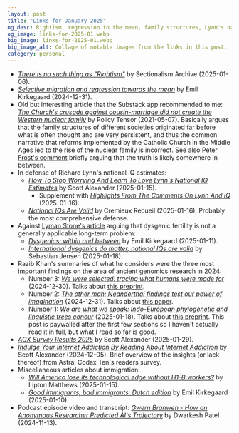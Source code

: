 ```yaml
---
layout: post
title: "Links for January 2025"
og_desc: Rightism, regression to the mean, family structures, Lynn's national IQs, dysgenic fertility, ancient genomics, and more.
og_image: links-for-2025-01.webp
big_image: links-for-2025-01.webp
big_image_alt: Collage of notable images from the links in this post.
category: personal
---
```


- _[There is no such thing as "Rightism"](https://sectionalismnotes.substack.com/p/there-is-no-such-thing-as-rightism)_ by Sectionalism Archive (2025-01-06).
- _[Selective migration and regression towards the mean](https://www.emilkirkegaard.com/p/selective-migration-and-regression)_ by Emil Kirkegaard (2024-12-31).
- Old but interesting article that the Substack app recommended to me: _[The Church's crusade against cousin-marriage did not create the Western nuclear family](https://policytensor.substack.com/p/the-churchs-crusade-against-cousin)_ by Policy Tensor (2021-05-07). Basically argues that the family structures of different societies originated far before what is often thought and are very persistent, and thus the common narrative that reforms implemented by the Catholic Church in the Middle Ages led to the rise of the nuclear family is incorrect. See also [Peter Frost's comment](https://policytensor.substack.com/p/the-churchs-crusade-against-cousin/comment/53110133) briefly arguing that the truth is likely somewhere in between.
- In defense of Richard Lynn's national IQ estimates:
  - _[How To Stop Worrying And Learn To Love Lynn's National IQ Estimates](https://www.astralcodexten.com/p/how-to-stop-worrying-and-learn-to)_ by Scott Alexander (2025-01-15).
    - Supplement with _[Highlights From The Comments On Lynn And IQ](https://www.astralcodexten.com/p/highlights-from-the-comments-on-lynn)_ (2025-01-16).
  - _[National IQs Are Valid](https://www.cremieux.xyz/p/national-iqs-are-valid)_ by Cremieux Recueil (2025-01-16). Probably the most comprehensive defense.
- Against [Lyman Stone's article](https://ifstudies.org/blog/are-we-headed-towards-idiocracy-a-look-at-dysgenic-fertility) arguing that dysgenic fertility is not a generally applicable long-term problem:
  - _[Dysgenics: within and between](https://www.emilkirkegaard.com/p/dysgenics-within-and-between)_ by Emil Kirkegaard (2025-01-11).
  - _[International dysgenics do matter, national IQs are valid](https://www.sebjenseb.net/p/international-dysgenics-do-matter)_ by Sebastian Jensen (2025-01-18). 
- Razib Khan's summaries of what he considers were the three most important findings on the area of ancient genomics research in 2024:
  - Number 3: _[We were selected: tracing what humans were made for](https://www.razibkhan.com/p/we-were-selected-tracing-what-humans)_ (2024-12-30). Talks about [this preprint](https://www.biorxiv.org/content/10.1101/2024.09.14.613021v1).
  - Number 2: _[The other man: Neanderthal findings test our power of imagination](https://www.razibkhan.com/p/the-other-man-neanderthal-findings)_ (2024-12-31). Talks about [this paper](https://www.cell.com/cell-genomics/fulltext/S2666-979X(24)00177-0).
  - Number 1: _[We are what we speak: Indo-European phylogenetic and linguistic trees concur](https://www.razibkhan.com/p/we-are-what-we-speak-indo-european)_ (2025-01-18). Talks about [this preprint](https://www.biorxiv.org/content/10.1101/2024.04.17.589597v1). This post is paywalled after the first few sections so I haven't actually read it in full, but what I read so far is good.
- _[ACX Survey Results 2025](https://www.astralcodexten.com/p/acx-survey-results-2025)_ by Scott Alexander (2025-01-29).
- _[Indulge Your Internet Addiction By Reading About Internet Addiction](https://www.astralcodexten.com/p/indulge-your-internet-addiction-by)_ by Scott Alexander (2024-12-05). Brief overview of the insights (or lack thereof) from Astral Codex Ten's readers survey.
- Miscellaneous articles about immigration:
  - _[Will America lose its technological edge without H1-B workers?](https://www.aporiamagazine.com/p/will-america-lose-its-technological)_ by Lipton Matthews (2025-01-15).
  - _[Good immigrants, bad immigrants: Dutch edition](https://www.emilkirkegaard.com/p/good-immigrants-bad-immigrants-dutch)_ by Emil Kirkegaard (2025-01-10).
- Podcast episode video and transcript: _[Gwern Branwen - How an Anonymous Researcher Predicted AI's Trajectory](https://www.dwarkeshpatel.com/p/gwern-branwen)_ by Dwarkesh Patel (2024-11-13). 
